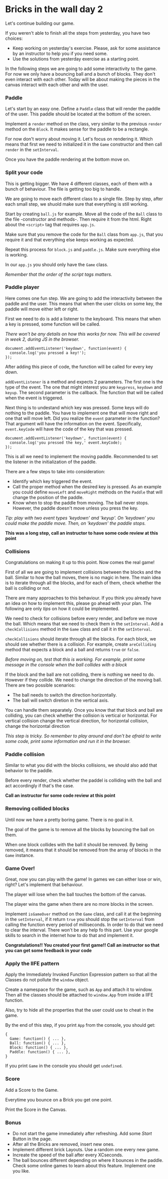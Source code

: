 # Bricks in the wall day 2

Let's continue building our game.

If you weren't able to finish all the steps from yesterday, you have two choices:

- Keep working on yesterday's exercise. Please, ask for some assistance by an instructor to help you if you need some.
- Use the solutions from yesterday exercise as a starting point.

In the following steps we are going to add some interactivity to the game. For now we only have a bouncing ball and a bunch of blocks. They don't even interact with each other. Today will be about making the pieces in the canvas interact with each other and with the user.

### Paddle

Let's start by an easy one. Define a `Paddle` class that will render the paddle of the user. This paddle should be located at the bottom of the screen.

Implement a `render` method on the class, very similar to the previous `render` method on the `Block`. It makes sense for the paddle to be a rectangle.

For now don't worry about moving it. Let's focus on rendering it. Which means that first we need to initialized it in the `Game` constructor and then call `render` in the `setInterval`.

Once you have the paddle rendering at the bottom move on.

### Split your code

This is getting bigger. We have 4 different classes, each of them with a bunch of behaviour. The file is getting too big to handle.

We are going to move each different class to a single file. Step by step, after each small step, we shuold make sure that everything is still working.

Start by creating `ball.js` for example. Move all the code of the `Ball` class to the file -constructor and methods-. Then require it from the html. Right about the `<script>` tag that requires `app.js`.

Make sure that you remove the code for the `Ball` class from `app.js`, that you require it and that everything else keeps working as expected.

Repeat this process for `block.js` and `paddle.js`. Make sure everything else is working.

In our `app.js` you should only have the `Game` class.

*Remember that the order of the script tags matters.*

### Paddle player

Here comes one fun step. We are going to add the interactivity between the paddle and the user. This means that when the user clicks on some key, the paddle will move either left or right.

First we need to do is add a listener to the keyboard. This means that when a key is pressed, some function will be called.

*There won't be any details on how this works for now. This will be covered in week 2, during JS in the browser.*

```
document.addEventListener('keydown', function(event) {
  console.log('you pressed a key!');
});
```

After adding this piece of code, the function will be called for every key down.

`addEventListener` is a method and expects 2 parameters. The first one is the type of the event. The one that might interest you are `keypress`, `keydown` and `keyup`. The second parameter is the callback. The function that will be called when the event is triggered.

Next thing is to undestand which key was pressed. Some keys will do nothing to the paddle. You have to implement one that will move right and one that will move left. Did you realize the `event` parameter in the function? That argument will have the information on the event. Specifically, `event.keyCode` will have the code of the key that was pressed.

```
document.addEventListener('keydown', function(event) {
  console.log('you pressed the key,' event.keyCode);
});
```

This is all we need to implement the moving paddle. Recommended to set the listener in the initialization of the paddle.

There are a few steps to take into consideration:

- Identify which key triggered the event.
- Call the proper method when the desired key is pressed. As an example you could define `moveLeft` and `moveRight` methods on the `Paddle` that will change the position of the paddle.
- Know when to stop the paddle from moving. The ball never stops. However, the paddle doesn't move unless you press the key.

*Tip: play with two event types 'keydown' and 'keyup'. On 'keydown' you could make the paddle move. Then, on 'keydown' the paddle stops.*

**This was a long step, call an instructor to have some code review at this point**

### Collisions

Congratulations on making it up to this point. Now comes the real game!

First of all we are going to implement collisions between the blocks and the ball. Similar to how the ball moves, there is no magic in here. The main idea is to iterate through all the blocks, and for each of them, check whether the ball is colliding or not.

There are many approaches to this behaviour. If you think you already have an idea on how to implement this, please go ahead with your plan. The following are only *tips* on how it could be implemented.

We need to check for collisions before every render, and before we move the ball. Which means that we need to check them in the `setInterval`. Add a `checkCollisions` method in the `Game` class and call it in the `setInterval`.

`checkCollisions` should iterate through all the blocks. For each block, we should see whether there is a collision. For example, create `areColliding` method that expects a block and a ball and returns `true` or `false`.

*Before moving on, test that this is working. For example, print some message in the console when the ball collides with a block*

If the block and the ball are not colliding, there is nothing we need to do. However if they collide. We need to change the direction of the moving ball. There are two possible scenarios:

- The ball needs to switch the direction horizontally.
- The ball will switch diretion in the vertical axis.

You can handle them separately. Once you know that that block and ball are colliding, you can check whether the collision is vertical or horizontal. For vertical collision change the vertical direction, for horizontal collision, change the horizontal direction

*This step is tricky. So remember to play around and don't be afraid to write some code, print some information and run it in the browser.*

### Paddle collision

Similar to what you did with the blocks collisions, we should also add that behavior to the paddle.

Before every render, check whether the paddel is colliding with the ball and act accordingly if that's the case.

**Call an instructor for some code review at this point**

### Removing collided blocks

Until now we have a pretty boring game. There is no goal in it.

The goal of the game is to remove all the blocks by bouncing the ball on them.

When one block collides with the ball it should be removed. By being removed, it means that it should be removed from the array of blocks in the `Game` instance.

### Game Over!

Great, now you can play with the game! In games we can either lose or win, right? Let's implement that behaviour.

The player will lose when the ball touches the bottom of the canvas.

The player wins the game when there are no more blocks in the screen.

Implement `isGameOver` method on the `Game` class, and call it at the beginning in the `setInterval`, if it return `true` you should stop the `setInterval` from calling the function every period of milliseconds. In order to do that we need to clear the interval. There won't be any help fo this part. Use your google skills to search in the internet how to do that and implement it.

**Congratulations!! You created your first game!! Call an instructor so that you can get some feedback in your code**

### Apply the IIFE pattern

Apply the Immediately Invoked Function Expression pattern so that all the Classes do not pollute the `window` object.

Create a namespace for the game, such as `App` and attach it to window. Then all the classes should be attached to `window.App` from inside a IIFE function.

Also, try to hide all the properties that the user could use to cheat in the game.

By the end of this step, if you print `App` from the console, you should get:

```
{
  Game: function() { ... },
  Ball: function() { ... },
  Block: function() { ... },
  Paddle: function() { ... },
}
```

If you print `Game` in the console you should get `undefined`.

### Score

Add a Score to the Game.

Everytime you bounce on a Brick you get one point.

Print the Score in the Canvas.

### Bonus

- Do not start the game immediately after refreshing. Add some *Start* Button in the page.
- After all the Bricks are removed, insert new ones.
- Implement different brick Layouts. Use a random one every new game.
- Increate the speed of the ball after every XCseconds.
- The ball bounces different depending on where it bounces in the paddle. Check some online games to learn about this feature. Implement one you like.
